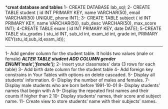 ***creat database and tables**
1- CREATE DATABASE lab_sql;
2- CREATE TABLE student ( id INT PRIMARY KEY, name VARCHAR(50), email VARCHAR(50) UNIQUE, phone INT);
3- CREATE TABLE subject ( id INT PRIMARY KEY, name VARCHAR(50), sub_desc VARCHAR(50), max_score INT);
4-CREATE TABLE exam ( id INT PRIMARY KEY, 
                      date DATE);
5-CREATE TABLE stu_grades ( stu_id INT,
                            sub_id int, 
                            exam_id int, 
                            grade int, 
                            PRIMARY KEY(stu_id,sub_id,exam_id));

-----------------------------------------------------------------------------------------------------
1- Add gender column for the student table. It holds two values (male or female)
   ***ALTER TABLE student ADD COLUMN gender ENUM('male','female');***
2- Insert your classmates’ data (3 rows for each table)
3- Add birth date column for the student table
4- Add foreign key constrains in Your Tables with options on
  delete cascaded.
5- Display all students’ information.
6- Display the number of males and females.
7- Display male students who are born before 1991-10-01
8- Display students’ names that begin with A
9- Display the repeated first names and their counts if higher
  than 2
10- Display students’ names, their score and subject name.
11- Create view to store students’ name with their subjects’
  names.
